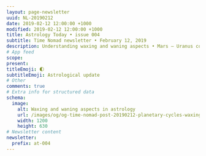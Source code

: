 ```yaml
---
layout: page-newsletter
uuid: NL-20190212
date: 2019-02-12 12:00:00 +1000
modified: 2019-02-12 12:00:00 +1000
title: Astrology Today • issue 004
subtitle: Time Nomad newsletter • February 12, 2019
description: Understanding waxing and waning aspects • Mars – Uranus conjunction • Procyon, the star… read our regular astrological knowledge stories and news updates.
# App feed
scope: 
present: 
titleEmoji: 🌓
subtitleEmoji: Astrological update
# Other
comments: true
# Extra info for structured data
schema:
  image:
    alt: Waxing and waning aspects in astrology
    url: /images/og/og-time-nomad-post-20190212-planetary-cycles-waxing-waning-aspects-part-one.jpg
    width: 1200
    height: 630
# Newsletter content
newsletter:
  prefix: at-004
---
```


